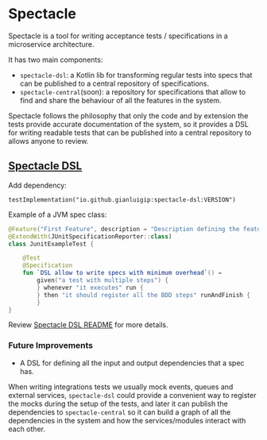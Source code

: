 # Spectacle

Spectacle is a tool for writing acceptance tests / specifications in a microservice architecture.

It has two main components:

* `spectacle-dsl`: a Kotlin lib for transforming regular tests into specs that can be published to a
  central repository of specifications.
* `spectacle-central`(soon): a repository for specifications that allow to find and share the
  behaviour of all the features in the system.

Spectacle follows the philosophy that only the code and by extension the tests provide accurate
documentation of the system, so it provides a DSL for writing readable tests that can be published
into a central repository to allows anyone to review.

## [Spectacle DSL](./spectacle-dsl/README.md)

Add dependency:

```
testImplementation("io.github.gianluigip:spectacle-dsl:VERSION")
```

Example of a JVM spec class:
```kotlin
@Feature("First Feature", description = "Description defining the feature.")
@ExtendWith(JUnitSpecificationReporter::class)
class JunitExampleTest {

    @Test
    @Specification
    fun `DSL allow to write specs with minimum overhead`() =
        given("a test with multiple steps") {
        } whenever "it executes" run {
        } then "it should register all the BDD steps" runAndFinish {
        }
}
```

Review [Spectacle DSL README](./spectacle-dsl/README.md) for more details.

### Future Improvements

* A DSL for defining all the input and output dependencies that a spec has.

When writing integrations tests we usually mock events, queues and external
services, `spectacle-dsl` could provide a convenient way to register the mocks during the setup of
the tests, and later it can publish the dependencies to `spectacle-central` so it can build a graph
of all the dependencies in the system and how the services/modules interact with each other.

